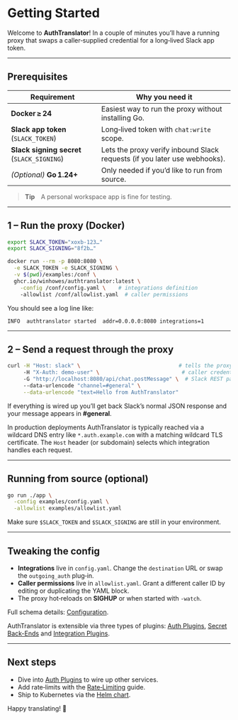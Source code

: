 # Getting Started

Welcome to **AuthTranslator**! In a couple of minutes you’ll have a running proxy that swaps a caller‑supplied credential for a long‑lived Slack app token.

---

## Prerequisites

| Requirement                                | Why you need it                                                           |
| ------------------------------------------ | ------------------------------------------------------------------------- |
| **Docker ≥ 24**                            | Easiest way to run the proxy without installing Go.                       |
| **Slack app token** (`SLACK_TOKEN`)        | Long‑lived token with `chat:write` scope.                                 |
| **Slack signing secret** (`SLACK_SIGNING`) | Lets the proxy verify inbound Slack requests (if you later use webhooks). |
| *(Optional)* **Go 1.24+**                  | Only needed if you’d like to run from source.                             |

> **Tip** A personal workspace app is fine for testing.

---

## 1 – Run the proxy (Docker)

```bash
export SLACK_TOKEN="xoxb‑123…"
export SLACK_SIGNING="8f2b…"

docker run --rm -p 8080:8080 \
  -e SLACK_TOKEN -e SLACK_SIGNING \
  -v $(pwd)/examples:/conf \
  ghcr.io/winhowes/authtranslator:latest \
    -config /conf/config.yaml \    # integrations definition
    -allowlist /conf/allowlist.yaml  # caller permissions
```

You should see a log line like:

```text
INFO  authtranslator started  addr=0.0.0.0:8080 integrations=1
```

---

## 2 – Send a request through the proxy

```bash
curl -H "Host: slack" \                               # tells the proxy which integration
     -H "X-Auth: demo-user" \                          # caller credential (dummy for now)
     -G "http://localhost:8080/api/chat.postMessage" \  # Slack REST path
     --data-urlencode "channel=#general" \
     --data-urlencode "text=Hello from AuthTranslator"
```

If everything is wired up you’ll get back Slack’s normal JSON response and your message appears in **#general**.

In production deployments AuthTranslator is typically reached via a wildcard DNS entry like `*.auth.example.com` with a matching wildcard TLS certificate. The `Host` header (or subdomain) selects which integration handles each request.

---

## Running from source (optional)

```bash
go run ./app \
  -config examples/config.yaml \
  -allowlist examples/allowlist.yaml
```

Make sure `$SLACK_TOKEN` and `$SLACK_SIGNING` are still in your environment.

---

## Tweaking the config

* **Integrations** live in `config.yaml`. Change the `destination` URL or swap the `outgoing_auth` plug‑in.
* **Caller permissions** live in `allowlist.yaml`. Grant a different caller ID by editing or duplicating the YAML block.
* The proxy hot‑reloads on **SIGHUP** or when started with `-watch`.

Full schema details: [Configuration](configuration.md).

AuthTranslator is extensible via three types of plugins:
[Auth Plugins](auth-plugins.md), [Secret Back-Ends](secret-backends.md) and
[Integration Plugins](integration-plugins.md).

---

## Next steps

* Dive into [Auth Plugins](auth-plugins.md) to wire up other services.
* Add rate‑limits with the [Rate‑Limiting](rate-limiting.md) guide.
* Ship to Kubernetes via the [Helm chart](../charts/authtranslator).

Happy translating! 🎉
